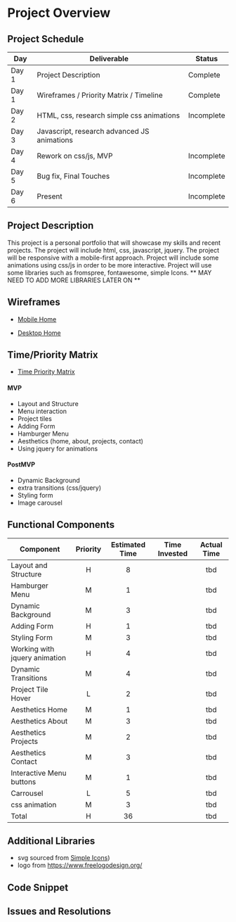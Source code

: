 # Project Overview

## Project Schedule

|  Day | Deliverable | Status
|---|---| ---|
|Day 1| Project Description | Complete
|Day 1| Wireframes / Priority Matrix / Timeline | Complete
|Day 2| HTML, css, research simple css animations | Incomplete
|Day 3| Javascript, research advanced JS animations
|Day 4| Rework on css/js, MVP | Incomplete
|Day 5| Bug fix, Final Touches | Incomplete
|Day 6| Present | Incomplete


## Project Description
This project is a personal portfolio that will showcase my skills and recent projects. The project will include html, css, javascript, jquery.  The project will be responsive with a mobile-first approach. Project will include some animations using css/js in order to be more interactive. Project will use some libraries such as fromspree, fontawesome, simple Icons.
** MAY NEED TO ADD MORE LIBRARIES LATER ON **


## Wireframes

- [Mobile Home](https://i.imgur.com/dHnWZ2u.png)


- [Desktop Home](https://i.imgur.com/8gIn372.png)


## Time/Priority Matrix 

- [Time Priority Matrix](https://i.imgur.com/h97LPOS.png)

#### MVP

- Layout and Structure
- Menu interaction
- Project tiles
- Adding Form
- Hamburger Menu
- Aesthetics (home, about, projects, contact)
- Using jquery for animations


#### PostMVP 

- Dynamic Background
- extra transitions (css/jquery)
- Styling form
- Image carousel

## Functional Components

| Component | Priority | Estimated Time | Time Invested | Actual Time |
| --- | :---: |  :---: | :---: | :---: |
| Layout and Structure | H | 8 |  | tbd|
| Hamburger Menu | M | 1 |  | tbd |
| Dynamic Background | M | 3 |  | tbd |
| Adding Form | H | 1|  | tbd |
| Styling Form | M | 3 |  | tbd |
| Working with jquery animation| H | 4 |  | tbd |
| Dynamic Transitions | M | 4 |  | tbd |
| Project Tile Hover | L | 2 |  | tbd|
| Aesthetics Home | M | 1 |  | tbd |
| Aesthetics About | M | 3 |  | tbd |
| Aesthetics Projects | M | 2 |  | tbd |
| Aesthetics Contact | M | 3 |  | tbd |
| Interactive Menu buttons | M | 1 | | tbd |
| Carrousel | L | 5 | | tbd |
| css animation | M | 3 | | tbd |
| Total | H | 36 |  | tbd |

## Additional Libraries
 - svg sourced from [Simple Icons](https://simpleicons.org/))
 - logo from https://www.freelogodesign.org/

## Code Snippet


## Issues and Resolutions

